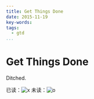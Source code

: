 ```yaml
---
title: Get Things Done
date: 2015-11-19
key-words:
tags:
  - gtd
...
```


Get Things Done
===============

Ditched.

已读：![x]
未读：![o]

[x]: http://gnat.qiniudn.com/ico/book.ico
[o]: http://gnat.qiniudn.com/ico/yin-yang-gif.ico
